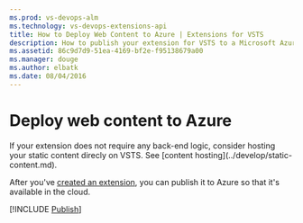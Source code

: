 ```yaml
---
ms.prod: vs-devops-alm
ms.technology: vs-devops-extensions-api
title: How to Deploy Web Content to Azure | Extensions for VSTS
description: How to publish your extension for VSTS to a Microsoft Azure web site.
ms.assetid: 86c9d7d9-51ea-4169-bf2e-f95138679a00
ms.manager: douge
ms.author: elbatk
ms.date: 08/04/2016
---
```


# Deploy web content to Azure

<div class="alert alert-info">
	If your extension does not require any back-end logic, consider hosting your static content direcly on VSTS. See [content hosting](../develop/static-content.md).
</div>

After you've [created an extension](../get-started/node.md), you can publish it to Azure so that it's available in the cloud.

[!INCLUDE [Publish](../_shared/procedures/publish-azure.md)]

